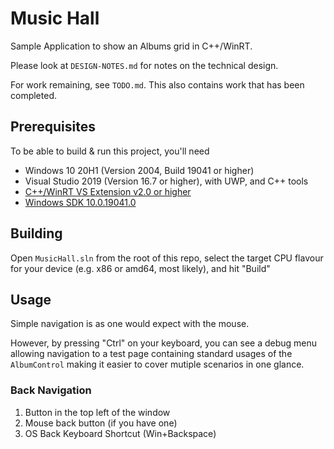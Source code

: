 # Music Hall

Sample Application to show an Albums grid in C++/WinRT.

Please look at `DESIGN-NOTES.md` for notes on the technical design.

For work remaining, see `TODO.md`. This also contains work that has been
completed.

## Prerequisites

To be able to build & run this project, you'll need

- Windows 10 20H1 (Version 2004, Build 19041 or higher)
- Visual Studio 2019 (Version 16.7 or higher), with UWP, and C++ tools
- [C++/WinRT VS Extension v2.0 or
  higher](https://marketplace.visualstudio.com/items?itemName=CppWinRTTeam.cppwinrt101804264)
- [Windows SDK
  10.0.19041.0](https://marketplace.visualstudio.com/items?itemName=CppWinRTTeam.cppwinrt101804264)

## Building

Open `MusicHall.sln` from the root of this repo, select the target CPU flavour
for your device (e.g. x86 or amd64, most likely), and hit "Build"

## Usage
Simple navigation is as one would expect with the mouse.

However, by pressing "Ctrl" on your keyboard, you can see a debug menu allowing
navigation to a test page containing standard usages of the `AlbumControl`
making it easier to cover mutiple scenarios in one glance.

### Back Navigation
1. Button in the top left of the window
2. Mouse back button (if you have one)
3. OS Back Keyboard Shortcut (Win+Backspace)